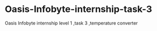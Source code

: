 # Oasis-Infobyte-internship-task-3
Oasis Infobyte  internship level 1 ,task 3 ,temperature converter
